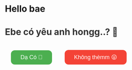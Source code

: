 <!DOCTYPE html>
# Hello bae
<html lang="vi">
<head>
  <meta charset="UTF-8" />
  <meta name="viewport" content="width=device-width, initial-scale=1.0" />
  <title>Ebe có yêu anh hongg..?</title>
  <style>
    * { box-sizing: border-box; }

    body {
      font-family: "Segoe UI", sans-serif;
      background: linear-gradient(135deg, #ffd6e7, #d6f0ff);
      height: 100vh;
      margin: 0;
      overflow: hidden;
      display: flex;
      flex-direction: column;
      align-items: center;
      justify-content: center;
      text-align: center;
      touch-action: none;
    }

    h2 {
      font-size: 6vw;
      color: #333;
      margin-bottom: 30px;
    }

    .buttons {
      display: flex;
      justify-content: center;
      align-items: center;
      gap: 40px;
      margin-top: 40px;
      position: relative;
    }

    button {
      padding: 12px 30px;
      font-size: 5vw;
      border: none;
      border-radius: 12px;
      cursor: pointer;
      transition: 0.2s;
      user-select: none;
      position: relative;
    }

    #yesBtn {
      background-color: #4caf50;
      color: white;
    }

    #noBtn {
      background-color: #f44336;
      color: white;
      z-index: 10;
    }

    .heart-loader,
    .result-container {
      display: none;
      font-size: 6vw;
      color: #ff0077;
      margin-top: 30px;
      animation: fadeIn 1s ease-in-out;
    }

    @keyframes fadeIn {
      from { opacity: 0; }
      to { opacity: 1; }
    }

    @media (min-width: 768px) {
      h2 { font-size: 28px; }
      button { font-size: 18px; }
      .heart-loader, .result-container { font-size: 24px; }
    }
  </style>
</head>
<body>
  <h2>Ebe có yêu anh hongg..? 💖</h2>

  <div class="buttons">
    <button id="yesBtn">Dạ Có 🥰</button>
    <button id="noBtn">Không thèmm 😜</button>
  </div>

  <div class="heart-loader">Cám ơn bé nhaaa 💞</div>
  <div class="result-container">Anh cũng yêu béeee 😍💘</div>

  <script>
    const noBtn = document.getElementById("noBtn");
    const yesBtn = document.getElementById("yesBtn");
    const heartLoader = document.querySelector(".heart-loader");
    const resultContainer = document.querySelector(".result-container");

    function moveNoBtn() {
      const btnWidth = noBtn.offsetWidth;
      const btnHeight = noBtn.offsetHeight;

      // Giới hạn vùng di chuyển (tránh bay khỏi màn hình)
      const maxX = window.innerWidth - btnWidth - 50;
      const maxY = window.innerHeight - btnHeight - 150; // trừ khoảng trên/dưới
      const minX = 20;
      const minY = 80;

      const newX = Math.random() * (maxX - minX) + minX;
      const newY = Math.random() * (maxY - minY) + minY;

      noBtn.style.position = "absolute";
      noBtn.style.left = `${newX}px`;
      noBtn.style.top = `${newY}px`;
    }

    // Khi rê hoặc chạm vào nút "Không" → chạy trốn
    noBtn.addEventListener("mouseover", moveNoBtn);
    noBtn.addEventListener("touchstart", (e) => {
      e.preventDefault();
      moveNoBtn();
    });
    noBtn.addEventListener("click", (e) => {
      e.preventDefault();
      moveNoBtn();
    });

    // Khi bấm "Có"
    yesBtn.addEventListener("click", () => {
      heartLoader.style.display = "block";
      setTimeout(() => {
        heartLoader.style.display = "none";
        resultContainer.style.display = "block";
      }, 2000);
    });
  </script>
</body>
</html>
